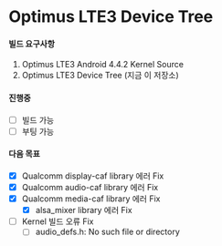 # Optimus LTE3 Device Tree
#### 빌드 요구사항
1. Optimus LTE3 Android 4.4.2 Kernel Source
2. Optimus LTE3 Device Tree (지금 이 저장소)

#### 진행중
- [ ] 빌드 가능
- [ ] 부팅 가능

#### 다음 목표

- [x] Qualcomm display-caf library 에러 Fix
- [x] Qualcomm audio-caf library 에러 Fix
- [x] Qualcomm media-caf library 에러 Fix
  - [x] alsa_mixer library 에러 Fix
- [ ] Kernel 빌드 오류 Fix
  - [ ] audio_defs.h: No such file or directory